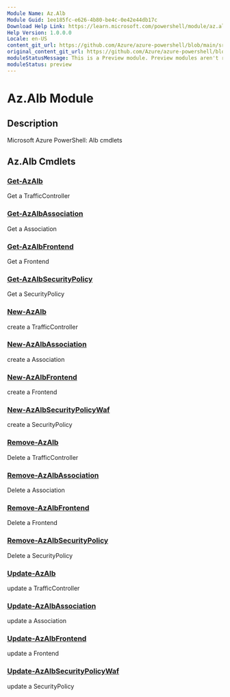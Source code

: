 ```yaml
---
Module Name: Az.Alb
Module Guid: 1ee185fc-e626-4b80-be4c-0e42e44db17c
Download Help Link: https://learn.microsoft.com/powershell/module/az.alb
Help Version: 1.0.0.0
Locale: en-US
content_git_url: https://github.com/Azure/azure-powershell/blob/main/src/Alb/Alb/help/Az.Alb.md
original_content_git_url: https://github.com/Azure/azure-powershell/blob/main/src/Alb/Alb/help/Az.Alb.md
moduleStatusMessage: This is a Preview module. Preview modules aren't recommended for use in production environments. For more information, see https://aka.ms/azps-refstatus.
moduleStatus: preview
---
```

# Az.Alb Module
## Description
Microsoft Azure PowerShell: Alb cmdlets

## Az.Alb Cmdlets
### [Get-AzAlb](Get-AzAlb.md)
Get a TrafficController

### [Get-AzAlbAssociation](Get-AzAlbAssociation.md)
Get a Association

### [Get-AzAlbFrontend](Get-AzAlbFrontend.md)
Get a Frontend

### [Get-AzAlbSecurityPolicy](Get-AzAlbSecurityPolicy.md)
Get a SecurityPolicy

### [New-AzAlb](New-AzAlb.md)
create a TrafficController

### [New-AzAlbAssociation](New-AzAlbAssociation.md)
create a Association

### [New-AzAlbFrontend](New-AzAlbFrontend.md)
create a Frontend

### [New-AzAlbSecurityPolicyWaf](New-AzAlbSecurityPolicyWaf.md)
create a SecurityPolicy

### [Remove-AzAlb](Remove-AzAlb.md)
Delete a TrafficController

### [Remove-AzAlbAssociation](Remove-AzAlbAssociation.md)
Delete a Association

### [Remove-AzAlbFrontend](Remove-AzAlbFrontend.md)
Delete a Frontend

### [Remove-AzAlbSecurityPolicy](Remove-AzAlbSecurityPolicy.md)
Delete a SecurityPolicy

### [Update-AzAlb](Update-AzAlb.md)
update a TrafficController

### [Update-AzAlbAssociation](Update-AzAlbAssociation.md)
update a Association

### [Update-AzAlbFrontend](Update-AzAlbFrontend.md)
update a Frontend

### [Update-AzAlbSecurityPolicyWaf](Update-AzAlbSecurityPolicyWaf.md)
update a SecurityPolicy


